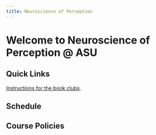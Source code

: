 ```yaml
---
title: Neuroscience of Perception
---
```


# Welcome to Neuroscience of Perception @ ASU

## Quick Links
[Instructions for the book clubs](./Resources/BookClubs.html).

## Schedule

## Course Policies


